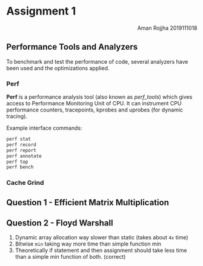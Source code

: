 # Assignment 1

<p style="text-align:right;"> Aman Rojjha 2019111018</p>

## Performance Tools and Analyzers
To benchmark and test the performance of code, several analyzers have been used and the optimizations applied.

### Perf
**Perf** is a performance analysis tool (also known as *perf_tools*)  which gives access to Performance Monitoring Unit of CPU. It can instrument CPU performance counters, tracepoints, kprobes and uprobes (for dynamic tracing). 

Example interface commands:
```bash
perf stat
perf record
perf report
perf annotate
perf top
perf bench
```

### Cache Grind


## Question 1 - Efficient Matrix Multiplication



## Question 2 - Floyd Warshall

1. Dynamic array allocation way slower than static (takes about `4x` time)
2. Bitwise `min` taking way more time than simple function min
3. Theoretically if statement and then assignment should take less time than a simple min function of both. (correct)



